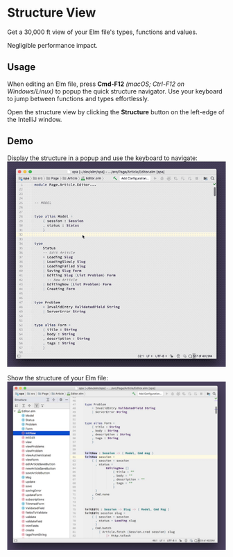 # Structure View

Get a 30,000 ft view of your Elm file's types, functions and values.

Negligible performance impact.

## Usage

When editing an Elm file, press **Cmd-F12** _(macOS; Ctrl-F12 on Windows/Linux)_ to popup the quick structure navigator. Use your keyboard to jump between functions and types effortlessly.

Open the structure view by clicking the **Structure** button on the left-edge of the IntelliJ window.

## Demo

Display the structure in a popup and use the keyboard to navigate:
![navigate by keyboard demo](../assets/quick_nav_structure.gif)

Show the structure of your Elm file:
![structure view](../assets/structure_view.jpg)
